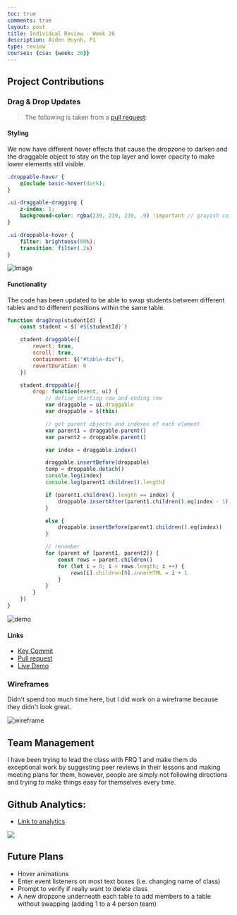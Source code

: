 ```yaml
---
toc: true
comments: true
layout: post
title: Individual Review - Week 26
description: Aiden Huynh, P1
type: review
courses: {csa: {week: 26}}
---
```

## Project Contributions

### Drag & Drop Updates

> The following is taken from a [pull request](https://github.com/John-sCC/jcc_frontend/issues/41#issuecomment-1984054892):

#### Styling

We now have different hover effects that cause the dropzone to darken and the draggable object to stay on the top layer and lower opacity to make lower elements still visible.

```scss
.droppable-hover {
    @include basic-hover(dark);
}

.ui-draggable-dragging {
    z-index: 1;
    background-color: rgba(239, 239, 239, .9) !important // grayish color with half opacity
}

.ui-droppable-hover {
    filter: brightness(80%);
    transition: filter(.2s)
}
```

![Image](https://github.com/John-sCC/jcc_frontend/assets/112529809/9d531a3e-2a05-45aa-95b7-6971237c49ec)

#### Functionality

The code has been updated to be able to swap students between different tables and to different positions within the same table.

```js
function dragDrop(studentId) {
    const student = $(`#${studentId}`)

    student.draggable({
        revert: true,
        scroll: true,
        containment: $("#table-div"),
        revertDuration: 0
    })

    student.droppable({
        drop: function(event, ui) {
            // define starting row and ending row
            var draggable = ui.draggable
            var droppable = $(this)

            // get parent objects and indexes of each element
            var parent1 = draggable.parent()
            var parent2 = droppable.parent()

            var index = draggable.index()

            draggable.insertBefore(droppable)
            temp = droppable.detach()
            console.log(index)
            console.log(parent1.children().length)

            if (parent1.children().length == index) {
                droppable.insertAfter(parent1.children().eq(index - 1))
            }

            else {
                droppable.insertBefore(parent1.children().eq(index))
            }

            // renumber
            for (parent of [parent1, parent2]) {
                const rows = parent.children()
                for (let i = 0; i < rows.length; i ++) {
                    rows[i].children[0].innerHTML = i + 1
                }
            }
        }
    })
}
```

![demo](https://github.com/John-sCC/jcc_frontend/assets/112529809/84ced7d7-7c1c-49c6-8ca9-25acdead9f02)

#### Links
* [Key Commit](https://github.com/John-sCC/jcc_frontend/commit/02a8a6aad30104bb3e6b7ca7af56c0029fc22dfe)
* [Pull request](https://github.com/John-sCC/jcc_frontend/pull/45)
* [Live Demo](https://john-scc.github.io/jcc_frontend/tablegenerator)

### Wireframes

Didn't spend too much time here, but I did work on a wireframe because they didn't look great.

![wireframe](https://github.com/John-sCC/jcc_frontend/assets/112529809/059e6643-4bcd-4ad7-b4b2-f2a3c61b5e35)

## Team Management

I have been trying to lead the class with FRQ 1 and make them do exceptional work by suggesting peer reviews in their lessons and making meeting plans for them, however, people are simply not following directions and trying to make things easy for themselves every time.

## Github Analytics:

<ul>
   <li><a href="https://github.com/aidenhuynh?tab=overview&from=2024-02-01&to=2024-03-18">Link to analytics</a></li>
</ul>
<img src="https://github.com/John-sCC/jcc_frontend/assets/112529809/7a89cdb0-03d6-4d82-bde0-30ba95b287e6">

## Future Plans

- Hover animations
- Enter event listeners on most text boxes (i.e. changing name of class)
- Prompt to verify if really want to delete class
- A new dropzone underneath each table to add members to a table without swapping (adding 1 to a 4 person team)